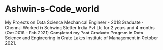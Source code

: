 # Ashwin-s-Code_world
My Projects on Data Science
Mechanical Engineer - 2018 Graduate - Chennai
Worked in Schwing Stetter India Pvt Ltd for 2 years and 4 months (Oct 2018 - Feb 2021)
Completed my Post Graduate Program in Data Science and Engineering in Grate Lakes Institute of Management in October 2021. 
